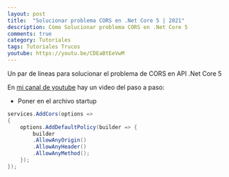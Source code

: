 ```yaml
---
layout: post
title:  "Solucionar problema CORS en .Net Core 5 | 2021"
description: Cómo Solucionar problema CORS en .Net Core 5
comments: true
category: Tutoriales
tags: Tutoriales Trucos
youtube: https://youtu.be/CDEaBtEeVwM
---
```

Un par de lineas para solucionar el problema de CORS en API .Net Core 5

En <a target="_blank" href="{{ page.youtube }}">mi canal de youtube</a> hay un video del paso a paso:

- Poner en el archivo startup
```C#
services.AddCors(options =>
{
    options.AddDefaultPolicy(builder => { 
        builder
        .AllowAnyOrigin()
        .AllowAnyHeader()
        .AllowAnyMethod(); 
    });
});
```
